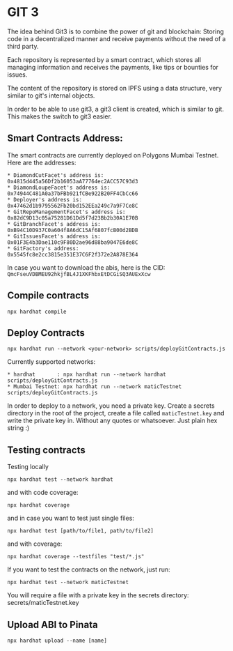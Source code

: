 # GIT 3

The idea behind Git3 is to combine the power of git and blockchain: Storing code in a decentralized manner and receive payments without the need of a third party.

Each repository is represented by a smart contract, which stores all managing information and receives the payments, like tips or bounties for issues.

The content of the repository is stored on IPFS using a data structure, very similar to git's internal objects. 

In order to be able to use git3, a git3 client is created, which is similar to git. This makes the switch to git3 easier.


## Smart Contracts Address:
The smart contracts are currently deployed on Polygons Mumbai Testnet. Here are the addresses:

    * DiamondCutFacet's address is:        0x4815d445a56Df2b16053aA77764ec2ACC57C93d3
    * DiamondLoupeFacet's address is:      0x74944C481A0a37bFBb921fCBe922B20FF4CbCc66
    * Deployer's address is:               0x47462d1b9795562Fb20bd152EEa249c7a9F7Ce8C
    * GitRepoManagementFacet's address is: 0x82dC9D13c05a75281D61Dd5f7d23Bb2b30A1E70B
    * GitBranchFacet's address is:         0xB94C10D937C0a604f8A6dC15Af6807fcB00d2BDB
    * GitIssuesFacet's address is:         0x01F3E4b3Dae110c9F80D2ae96d88ba9047E6de8C
    * GitFactory's address:                0x5545fc8e2cc3815e351E37C6F2f372e2A878E364

In case you want to download the abis, here is the CID: `QmcFseuVDBMEU92hkjfBL4J1XKFhbxEtDCGiSQ3AUExXcw`

## Compile contracts

```
npx hardhat compile
```

## Deploy Contracts
```
npx hardhat run --network <your-network> scripts/deployGitContracts.js
```
Currently supported networks:

    * hardhat       : npx hardhat run --network hardhat scripts/deployGitContracts.js
    * Mumbai Testnet: npx hardhat run --network maticTestnet scripts/deployGitContracts.js

In order to deploy to a network, you need a private key. Create a secrets directory in the root of the project, create a file called `maticTestnet.key` and write the private key in. Without any quotes or whatsoever. Just plain hex string :)

## Testing contracts
Testing locally
```
npx hardhat test --network hardhat
```
and with code coverage:
```
npx hardhat coverage
```
and in case you want to test just single files:
```
npx hardhat test [path/to/file1, path/to/file2]
```
and with coverage:
```
npx hardhat coverage --testfiles "test/*.js"
```

If you want to test the contracts on the network, just run:
```
npx hardhat test --network maticTestnet
```
You will require a file with a private key in the secrets directory: secrets/maticTestnet.key

## Upload ABI to Pinata

```
npx hardhat upload --name [name]
```
